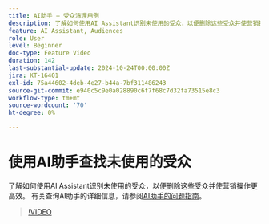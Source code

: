 ```yaml
---
title: AI助手 — 受众清理用例
description: 了解如何使用AI Assistant识别未使用的受众，以便删除这些受众并使营销操作更高效。
feature: AI Assistant, Audiences
role: User
level: Beginner
doc-type: Feature Video
duration: 142
last-substantial-update: 2024-10-24T00:00:00Z
jira: KT-16401
exl-id: 75a44602-4deb-4e27-b44a-7bf311486243
source-git-commit: e940c5c9e0a028890c6f7f68c7d32fa73515e8c3
workflow-type: tm+mt
source-wordcount: '70'
ht-degree: 0%

---
```


# 使用AI助手查找未使用的受众

了解如何使用AI Assistant识别未使用的受众，以便删除这些受众并使营销操作更高效。 有关查询AI助手的详细信息，请参阅[AI助手的问题指南](https://experienceleague.adobe.com/en/docs/experience-platform/ai-assistant/questions)。

>[!VIDEO](https://video.tv.adobe.com/v/3435532/?learn=on)
